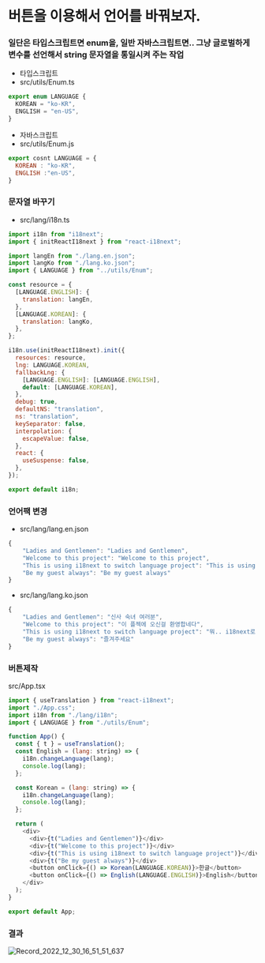 # 버튼을 이용해서 언어를 바꿔보자.

### 일단은 타입스크립트면 enum을, 일반 자바스크립트면.. 그냥 글로벌하게 변수를 선언해서 string 문자열을 통일시켜 주는 작업

- 타입스크립트
- src/utils/Enum.ts
```js
export enum LANGUAGE {
  KOREAN = "ko-KR",
  ENGLISH = "en-US",
}

```

- 자바스크립트
- src/utils/Enum.js
```js
export cosnt LANGUAGE = {
  KOREAN : "ko-KR",
  ENGLISH :"en-US",
}
```

### 문자열 바꾸기
- src/lang/i18n.ts
```js
import i18n from "i18next";
import { initReactI18next } from "react-i18next";

import langEn from "./lang.en.json";
import langKo from "./lang.ko.json";
import { LANGUAGE } from "../utils/Enum";

const resource = {
  [LANGUAGE.ENGLISH]: {
    translation: langEn,
  },
  [LANGUAGE.KOREAN]: {
    translation: langKo,
  },
};

i18n.use(initReactI18next).init({
  resources: resource,
  lng: LANGUAGE.KOREAN,
  fallbackLng: {
    [LANGUAGE.ENGLISH]: [LANGUAGE.ENGLISH],
    default: [LANGUAGE.KOREAN],
  },
  debug: true,
  defaultNS: "translation",
  ns: "translation",
  keySeparator: false,
  interpolation: {
    escapeValue: false,
  },
  react: {
    useSuspense: false,
  },
});

export default i18n;

```

### 언어팩 변경
- src/lang/lang.en.json
```js
{
    "Ladies and Gentlemen": "Ladies and Gentlemen",
    "Welcome to this project": "Welcome to this project",
    "This is using i18next to switch language project": "This is using i18next to switch language project",
    "Be my guest always": "Be my guest always"
}
```

- src/lang/lang.ko.json
```js
{
    "Ladies and Gentlemen": "신사 숙녀 여러분",
    "Welcome to this project": "이 플젝에 오신걸 환영합네다",
    "This is using i18next to switch language project": "뭐.. i18next로 만든 플젝이고",
    "Be my guest always": "즐겨주세요"
}
```

### 버튼제작
src/App.tsx
```js
import { useTranslation } from "react-i18next";
import "./App.css";
import i18n from "./lang/i18n";
import { LANGUAGE } from "./utils/Enum";

function App() {
  const { t } = useTranslation();
  const English = (lang: string) => {
    i18n.changeLanguage(lang);
    console.log(lang);
  };

  const Korean = (lang: string) => {
    i18n.changeLanguage(lang);
    console.log(lang);
  };

  return (
    <div>
      <div>{t("Ladies and Gentlemen")}</div>
      <div>{t("Welcome to this project")}</div>
      <div>{t("This is using i18next to switch language project")}</div>
      <div>{t("Be my guest always")}</div>
      <button onClick={() => Korean(LANGUAGE.KOREAN)}>한글</button>
      <button onClick={() => English(LANGUAGE.ENGLISH)}>English</button>
    </div>
  );
}

export default App;

```

### 결과
![Record_2022_12_30_16_51_51_637](https://user-images.githubusercontent.com/59503331/210114301-44bfd78a-9556-4412-8f5e-37c4b384a31f.gif)

